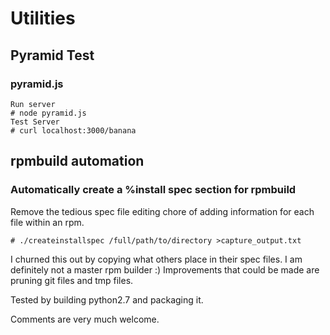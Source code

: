 # Utilities
## Pyramid Test
### pyramid.js
```
Run server
# node pyramid.js
Test Server
# curl localhost:3000/banana
```
## rpmbuild automation
### Automatically create a %install spec section for rpmbuild
Remove the tedious spec file editing chore of adding information for each file within an rpm.  
```
# ./createinstallspec /full/path/to/directory >capture_output.txt
```
I churned this out by copying what others place in their spec files. I am definitely not a master rpm builder :)
Improvements that could be made are pruning git files and tmp files.

Tested by building python2.7 and packaging it.

Comments are very much welcome.
